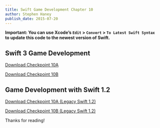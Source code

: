 ```yaml
---
title: Swift Game Development Chapter 10
author: Stephen Haney
publish_date: 2015-07-20
---
```


**Important: You can use Xcode’s `Edit` > `Convert` > `To Latest Swift Syntax` to update this code to the newest version of Swift.**

## Swift 3 Game Development

<a href="https://github.com/StephenHaney/game-development-with-swift-assets/blob/main/chapter-10/swift-3/Checkpoint-10A.zip?raw=true">Download Checkpoint 10A</a>

<a href="https://github.com/StephenHaney/game-development-with-swift-assets/blob/main/chapter-10/swift-3/Checkpoint-10B.zip?raw=true">Download Checkpoint 10B</a>

## Game Development with Swift 1.2

<a href="https://github.com/StephenHaney/game-development-with-swift-assets/blob/main/chapter-10/swift-1/Checkpoint-10A.zip?raw=true">Download Checkpoint 10A (Legacy Swift 1.2)</a>

<a href="https://github.com/StephenHaney/game-development-with-swift-assets/blob/main/chapter-10/swift-1/Checkpoint-10B.zip?raw=true">Download Checkpoint 10B (Legacy Swift 1.2)</a>

Thanks for reading!
